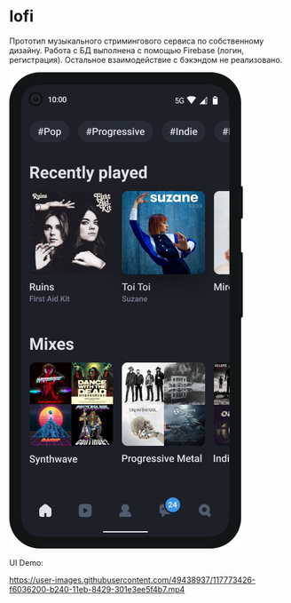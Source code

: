 # lofi
Прототип музыкального стримингового сервиса по собственному дизайну.
Работа с БД выполнена с помощью Firebase (логин, регистрация). Остальное взаимодействие с бэкэндом не реализовано.

![alt text](assets/image/screenshot.png)

UI Demo:

https://user-images.githubusercontent.com/49438937/117773426-f6036200-b240-11eb-8429-301e3ee5f4b7.mp4



